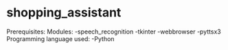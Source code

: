 # shopping_assistant
Prerequisites:
Modules:
-speech_recognition
-tkinter
-webbrowser
-pyttsx3
Programming language used:
-Python
